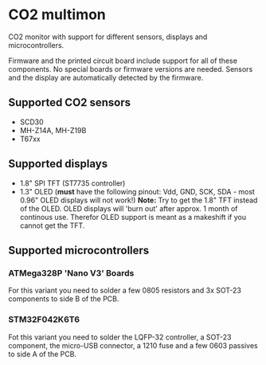# CO2 multimon
CO2 monitor with support for different sensors, displays and microcontrollers.

Firmware and the printed circuit board include support for all of these components.
No special boards or firmware versions are needed. Sensors and the display are automatically detected by the firmware.

## Supported CO2 sensors
* SCD30
* MH-Z14A, MH-Z19B
* T67xx

## Supported displays
* 1.8" SPI TFT (ST7735 controller)
* 1.3" OLED (**must** have the following pinout: Vdd, GND, SCK, SDA - most 0.96" OLED displays will not work!)
**Note:** Try to get the 1.8" TFT instead of the OLED. OLED displays will 'burn out' after approx. 1 month of continous use. Therefor OLED support is meant as a makeshift if you cannot get the TFT.

## Supported microcontrollers

### ATMega328P 'Nano V3' Boards
For this variant you need to solder a few 0805 resistors and 3x SOT-23 components to side B of the PCB.

### STM32F042K6T6 
Fot this variant you need to solder the LQFP-32 controller, a SOT-23 component, the micro-USB connector, a 1210 fuse and a few 0603 passives to side A of the PCB.
